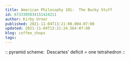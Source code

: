 ```yaml
---
title: American Philosophy 101:  The Bucky Stuff
id: 6733305834151424211
author: Kirby Urner
published: 2021-11-04T13:21:00.004-07:00
updated: 2021-11-04T13:21:24.564-07:00
blog: coffee_shops
tags: 
---
```


:: pyramid scheme:  Descartes' deficit = one tetrahedron ::